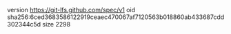 version https://git-lfs.github.com/spec/v1
oid sha256:6ced3683586122919ceaec470067af7120563b018860ab433687cdd302344c5d
size 2298
